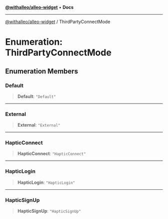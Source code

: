 [**@withalleo/alleo-widget**](../README.md) • **Docs**

***

[@withalleo/alleo-widget](../globals.md) / ThirdPartyConnectMode

# Enumeration: ThirdPartyConnectMode

## Enumeration Members

### Default

> **Default**: `"Default"`

***

### External

> **External**: `"External"`

***

### HapticConnect

> **HapticConnect**: `"HapticConnect"`

***

### HapticLogin

> **HapticLogin**: `"HapticLogin"`

***

### HapticSignUp

> **HapticSignUp**: `"HapticSignUp"`
